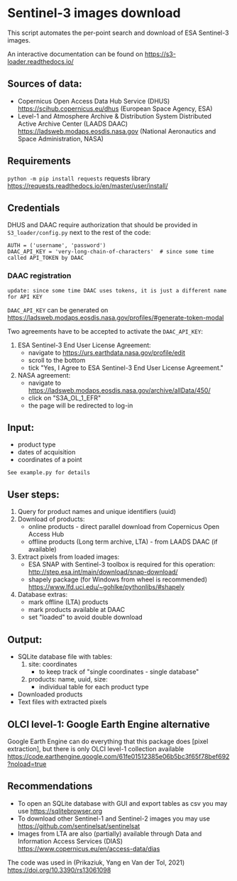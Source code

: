 # Sentinel-3 images download

This script automates the per-point search and download of ESA Sentinel-3 images.

An interactive documentation can be found on https://s3-loader.readthedocs.io/

## Sources of data: 
- Copernicus Open Access Data Hub Service (DHUS) https://scihub.copernicus.eu/dhus (European Space Agency, ESA)
- Level-1 and Atmosphere Archive & Distribution System Distributed Active Archive Center (LAADS DAAC) https://ladsweb.modaps.eosdis.nasa.gov (National Aeronautics and Space Administration, NASA)

## Requirements

```python -m pip install requests``` requests library https://requests.readthedocs.io/en/master/user/install/

## Credentials
DHUS and DAAC require authorization  that should be provided in ``S3_loader/config.py`` next to the rest of the code:
```
AUTH = ('username', 'password')
DAAC_API_KEY = 'very-long-chain-of-characters'  # since some time called API_TOKEN by DAAC
```
### DAAC registration

``update: since some time DAAC uses tokens, it is just a different name for API KEY``

``DAAC_API_KEY`` can be generated on https://ladsweb.modaps.eosdis.nasa.gov/profiles/#generate-token-modal

Two agreements have to be accepted to activate the ``DAAC_API_KEY``:

1. ESA Sentinel-3 End User License Agreement:
	- navigate to https://urs.earthdata.nasa.gov/profile/edit
	- scroll to the bottom
	- tick "Yes, I Agree to ESA Sentinel-3 End User License Agreement."
2. NASA agreement:
	- navigate to https://ladsweb.modaps.eosdis.nasa.gov/archive/allData/450/
	- click on "S3A_OL_1_EFR"
	- the page will be redirected to log-in


## Input:
- product type
- dates of acquisition
- coordinates of a point

```See example.py for details```


## User steps:
1. Query for product names and unique identifiers (uuid)
2. Download of products:
	- online products - direct parallel download from Copernicus Open Access Hub
	- offline products (Long term archive, LTA) - from LAADS DAAC (if available)
3. Extract pixels from loaded images:
	- ESA SNAP with Sentinel-3 toolbox is required for this operation: http://step.esa.int/main/download/snap-download/
	- shapely package (for Windows from wheel is recommended) https://www.lfd.uci.edu/~gohlke/pythonlibs/#shapely
4. Database extras:
	- mark offline (LTA) products
	- mark products available at DAAC
	- set "loaded" to avoid double download

## Output:
- SQLite database file with tables:
	1. site: coordinates
		- to keep track of "single coordinates - single database"
	2. products: name, uuid, size:
		- individual table for each product type
- Downloaded products
- Text files with extracted pixels

## OLCI level-1: Google Earth Engine alternative

Google Earth Engine can do everything that this package does [pixel extraction], but there is only OLCI level-1 collection available 
https://code.earthengine.google.com/61fe01512385e06b5bc3f65f78bef692?noload=true

## Recommendations
- To open an SQLite database with GUI and export tables as csv you may use https://sqlitebrowser.org
- To download other Sentinel-1 and Sentinel-2 images you may use https://github.com/sentinelsat/sentinelsat
- Images from LTA are also (partially) available through Data and Information Access Services (DIAS) https://www.copernicus.eu/en/access-data/dias

The code was used in (Prikaziuk, Yang en Van der Tol, 2021) https://doi.org/10.3390/rs13061098



